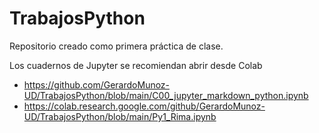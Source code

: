 # TrabajosPython

Repositorio creado como primera práctica de clase.

Los cuadernos de Jupyter se recomiendan abrir desde Colab

* https://github.com/GerardoMunoz-UD/TrabajosPython/blob/main/C00_jupyter_markdown_python.ipynb
* https://colab.research.google.com/github/GerardoMunoz-UD/TrabajosPython/blob/main/Py1_Rima.ipynb
